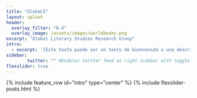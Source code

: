 ```yaml
---
title: "GlobaLS"
layout: splash
header:
  overlay_filter: "0.4"
  overlay_image: /assets/images/worldbooks.png
excerpt: "Global Literary Studies Research Group"
intro:
  - excerpt: '[Este texto puede ser un texto de bienvenida o una descripción breve] Nullam suscipit et nam, tellus velit pellentesque at malesuada, enim eaque. Quis nulla, netus tempor in diam gravida tincidunt, *proin faucibus* voluptate felis id sollicitudin. Centered with `type="center"`'
sidebar:
        twitter: "" #Enables twitter feed as right sidebar with toggle options (when responsive)
flexslider: true
---
```

{% include feature_row id="intro" type="center" %}
{% include flexslider-posts.html %}
